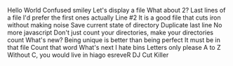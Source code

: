 Hello World
Confused smiley
Let's display a file
What about 2?
Last lines of a file
I'd prefer the first ones actually
Line #2
It is a good file that cuts iron without making noise
Save current state of directory
Duplicate last line
No more javascript
Don't just count your directories, make your directories count
What's new?
Being unique is better than being perfect
It must be in that file
Count that word
What's next
I hate bins
Letters only please
A to Z
Without C, you would live in hiago
esreveR
DJ Cut Killer
